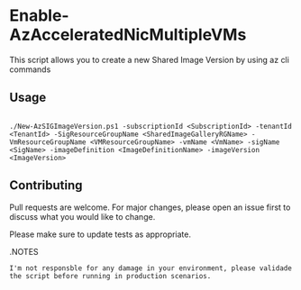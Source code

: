# Enable-AzAcceleratedNicMultipleVMs

This script allows you to create a new Shared Image Version by using az cli commands

## Usage

```

./New-AzSIGImageVersion.ps1 -subscriptionId <SubscriptionId> -tenantId <TenantId> -SigResourceGroupName <SharedImageGalleryRGName> -VmResourceGroupName <VMResourceGroupName> -vmName <VmName> -sigName <SigName> -imageDefinition <ImageDefinitionName> -imageVersion <ImageVersion>

```

## Contributing
Pull requests are welcome. For major changes, please open an issue first to discuss what you would like to change.

Please make sure to update tests as appropriate.

.NOTES

    I'm not responsble for any damage in your environment, please validade the script before running in production scenarios.
